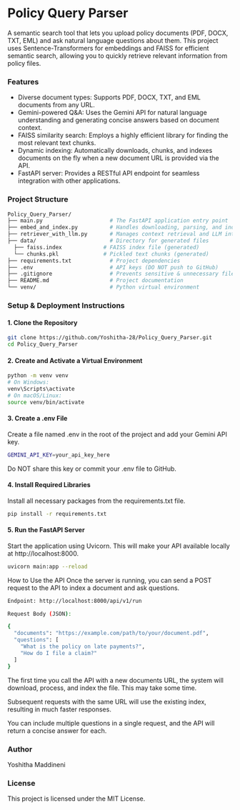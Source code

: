 # Policy Query Parser
A semantic search tool that lets you upload policy documents (PDF, DOCX, TXT, EML) and ask natural language questions about them. This project uses Sentence-Transformers for embeddings and FAISS for efficient semantic search, allowing you to quickly retrieve relevant information from policy files.

### Features
-  Diverse document types: Supports PDF, DOCX, TXT, and EML documents from any URL.
-  Gemini-powered Q&A: Uses the Gemini API for natural language understanding and generating concise answers based on document context.
-  FAISS similarity search: Employs a highly efficient library for finding the most relevant text chunks.
-  Dynamic indexing: Automatically downloads, chunks, and indexes documents on the fly when a new document URL is provided via the API.
-  FastAPI server: Provides a RESTful API endpoint for seamless integration with other applications.

### Project Structure
```bash
Policy_Query_Parser/
├── main.py                     # The FastAPI application entry point
├── embed_and_index.py          # Handles downloading, parsing, and indexing documents
├── retriever_with_llm.py       # Manages context retrieval and LLM interaction
├── data/                       # Directory for generated files
  ├── faiss.index             # FAISS index file (generated)
  └── chunks.pkl              # Pickled text chunks (generated)
├── requirements.txt            # Project dependencies
├── .env                        # API keys (DO NOT push to GitHub)
├── .gitignore                  # Prevents sensitive & unnecessary files from being pushed
├── README.md                   # Project documentation
└── venv/                       # Python virtual environment
```

### Setup & Deployment Instructions
#### 1. Clone the Repository
```bash
git clone https://github.com/Yoshitha-28/Policy_Query_Parser.git
cd Policy_Query_Parser
```

#### 2. Create and Activate a Virtual Environment
```bash
python -m venv venv
# On Windows:
venv\Scripts\activate
# On macOS/Linux:
source venv/bin/activate
```
#### 3. Create a .env File
Create a file named .env in the root of the project and add your Gemini API key.
```bash
GEMINI_API_KEY=your_api_key_here
```
Do NOT share this key or commit your .env file to GitHub.

#### 4. Install Required Libraries
Install all necessary packages from the requirements.txt file.

```bash
pip install -r requirements.txt
```

#### 5. Run the FastAPI Server
Start the application using Uvicorn. This will make your API available locally at http://localhost:8000.
```bash
uvicorn main:app --reload
```
How to Use the API
Once the server is running, you can send a POST request to the API to index a document and ask questions.
```bash
Endpoint: http://localhost:8000/api/v1/run

Request Body (JSON):

{
  "documents": "https://example.com/path/to/your/document.pdf",
  "questions": [
    "What is the policy on late payments?",
    "How do I file a claim?"
  ]
}
```
The first time you call the API with a new documents URL, the system will download, process, and index the file. This may take some time.

Subsequent requests with the same URL will use the existing index, resulting in much faster responses.

You can include multiple questions in a single request, and the API will return a concise answer for each.

### Author
Yoshitha Maddineni

### License
This project is licensed under the MIT License.
